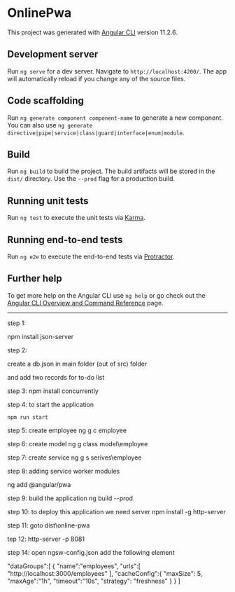 # OnlinePwa

This project was generated with [Angular CLI](https://github.com/angular/angular-cli) version 11.2.6.

## Development server

Run `ng serve` for a dev server. Navigate to `http://localhost:4200/`. The app will automatically reload if you change any of the source files.

## Code scaffolding

Run `ng generate component component-name` to generate a new component. You can also use `ng generate directive|pipe|service|class|guard|interface|enum|module`.

## Build

Run `ng build` to build the project. The build artifacts will be stored in the `dist/` directory. Use the `--prod` flag for a production build.

## Running unit tests

Run `ng test` to execute the unit tests via [Karma](https://karma-runner.github.io).

## Running end-to-end tests

Run `ng e2e` to execute the end-to-end tests via [Protractor](http://www.protractortest.org/).

## Further help

To get more help on the Angular CLI use `ng help` or go check out the [Angular CLI Overview and Command Reference](https://angular.io/cli) page.

*********************

step 1:

npm install json-server

step 2:

create a db.json in main folder (out of src) folder

and add two records for to-do list

step 3:
    npm install concurrently


step 4: to start the application

    npm run start

step 5: 
create employee
    ng g c employee

step 6:
create model
ng g class model\employee

step 7:
create service
ng g s serives\employee

step 8: adding service worker modules

ng add @angular/pwa

step 9: build the application
ng build --prod

step 10: to deploy this application we need server
npm install -g http-server

step 11:
goto dist\online-pwa

tep 12: http-server -p 8081

step 14: open ngsw-config.json
add the following  element

"dataGroups":[
    {
        "name":"employees",
        "urls":[
            "http://localhost:3000/employees"
        ],
        "cacheConfig":{
            "maxSize": 5,
            "maxAge":"1h",
            "timeout":"10s",
            "strategy": "freshness"
        }
    }
]